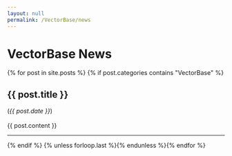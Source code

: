 ```yaml
---
layout: null
permalink: /VectorBase/news
---
```

<div id="ce-static-content"> 
<h1 id="news">VectorBase News</h1>
{% for post in site.posts %}
{% if post.categories contains "VectorBase" %}   
<a name = "{{post.title | remove:' '}}"></a>
<h2>{{ post.title }}</h2> 
(<i>{{ post.date }}</i>)
<br><br>
{{ post.content  }}
<hr>
{% endif %}
{% unless forloop.last %}{% endunless %}{% endfor %}

</div>
